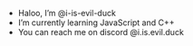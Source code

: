 - Haloo, I’m @i-is-evil-duck
- I’m currently learning JavaScript and C++
- You can reach me on discord @i.is.evil.duck
